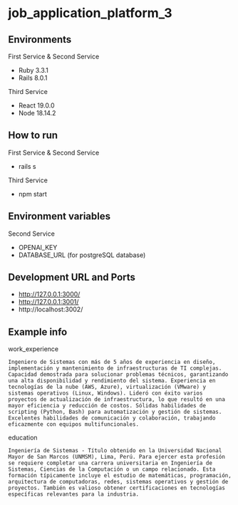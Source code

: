 # job_application_platform_3

## Environments
First Service & Second Service
- Ruby 3.3.1
- Rails 8.0.1

Third Service
- React 19.0.0
- Node 18.14.2

## How to run
First Service & Second Service
- rails s

Third Service
- npm start

## Environment variables
Second Service
- OPENAI_KEY
- DATABASE_URL (for postgreSQL database)

## Development URL and Ports
- http://127.0.0.1:3000/
- http://127.0.0.1:3001/
- http://localhost:3002/

## Example info
work_experience

```Ingeniero de Sistemas con más de 5 años de experiencia en diseño, implementación y mantenimiento de infraestructuras de TI complejas.  Capacidad demostrada para solucionar problemas técnicos, garantizando una alta disponibilidad y rendimiento del sistema. Experiencia en tecnologías de la nube (AWS, Azure), virtualización (VMware) y sistemas operativos (Linux, Windows). Lideró con éxito varios proyectos de actualización de infraestructura, lo que resultó en una mayor eficiencia y reducción de costos. Sólidas habilidades de scripting (Python, Bash) para automatización y gestión de sistemas. Excelentes habilidades de comunicación y colaboración, trabajando eficazmente con equipos multifuncionales.```

education

```Ingeniería de Sistemas - Título obtenido en la Universidad Nacional Mayor de San Marcos (UNMSM), Lima, Perú. Para ejercer esta profesión se requiere completar una carrera universitaria en Ingeniería de Sistemas, Ciencias de la Computación o un campo relacionado. Esta formación típicamente incluye el estudio de matemáticas, programación, arquitectura de computadoras, redes, sistemas operativos y gestión de proyectos. También es valioso obtener certificaciones en tecnologías específicas relevantes para la industria.```
